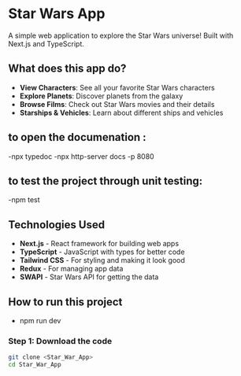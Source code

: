 #  Star Wars App

A simple web application to explore the Star Wars universe! Built with Next.js and TypeScript.

## What does this app do?

- **View Characters**: See all your favorite Star Wars characters
- **Explore Planets**: Discover planets from the galaxy
- **Browse Films**: Check out Star Wars movies and their details
- **Starships & Vehicles**: Learn about different ships and vehicles

## to open the documenation :
-npx typedoc 
-npx http-server docs -p 8080
## to test the project through unit testing:
-npm test
##  Technologies Used

- **Next.js** - React framework for building web apps
- **TypeScript** - JavaScript with types for better code
- **Tailwind CSS** - For styling and making it look good
- **Redux** - For managing app data
- **SWAPI** - Star Wars API for getting the data

## How to run this project
- npm run dev
### Step 1: Download the code
```bash
git clone <Star_War_App>
cd Star_War_App